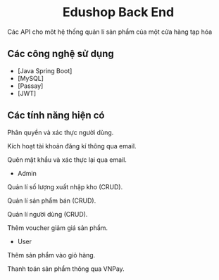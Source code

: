 <h1 id="title" align="center">Edushop Back End</h1>

Các API cho môt hệ thống quản lí sản phẩm của một cửa hàng tạp hóa 

<h2>Các công nghệ sử dụng</h2>

- [Java Spring Boot]
- [MySQL]
- [Passay]
- [JWT]

<h2>Các tính năng hiện có</h2>

Phân quyền và xác thực người dùng.

Kích hoạt tài khoản đăng kí thông qua email.

Quên mật khẩu và xác thực lại qua email.

- Admin

Quản lí số lượng xuất nhập kho (CRUD).

Quản lí sản phẩm bán (CRUD).

Quản lí người dùng (CRUD).

Thêm voucher giảm giá sản phẩm.

- User

Thêm sản phẩm vào giỏ hàng.

Thanh toán sản phẩm thông qua VNPay.
